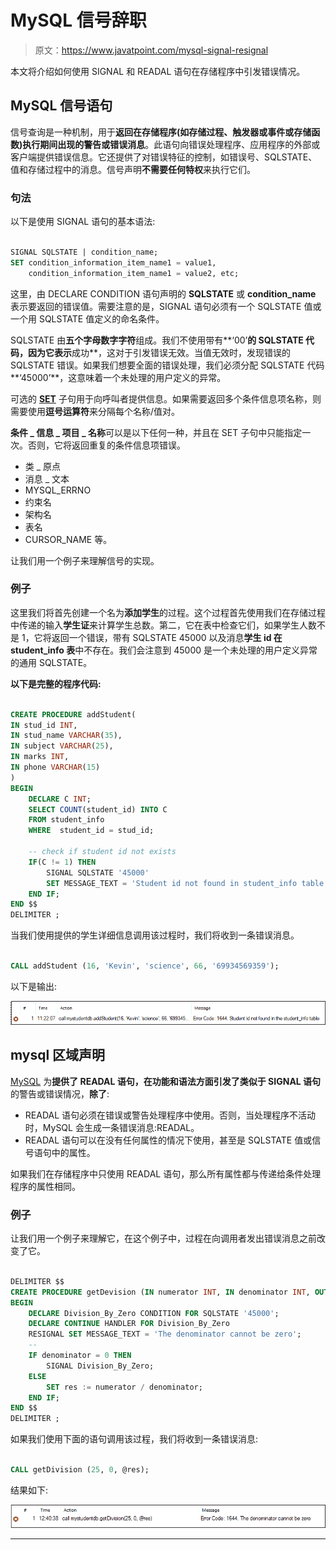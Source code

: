 # MySQL 信号辞职

> 原文：<https://www.javatpoint.com/mysql-signal-resignal>

本文将介绍如何使用 SIGNAL 和 READAL 语句在存储程序中引发错误情况。

## MySQL 信号语句

信号查询是一种机制，用于**返回在存储程序(如存储过程、触发器或事件或存储函数)执行期间出现的警告或错误消息**。此语句向错误处理程序、应用程序的外部或客户端提供错误信息。它还提供了对错误特征的控制，如错误号、SQLSTATE、值和存储过程中的消息。信号声明**不需要任何特权**来执行它们。

### 句法

以下是使用 SIGNAL 语句的基本语法:

```sql

SIGNAL SQLSTATE | condition_name;
SET condition_information_item_name1 = value1,
    condition_information_item_name1 = value2, etc;

```

这里，由 DECLARE CONDITION 语句声明的 **SQLSTATE** 或 **condition_name** 表示要返回的错误值。需要注意的是，SIGNAL 语句必须有一个 SQLSTATE 值或一个用 SQLSTATE 值定义的命名条件。

SQLSTATE 由**五个字母数字字符**组成。我们不使用带有**‘00’**的 SQLSTATE 代码，因为它表示**成功**，这对于引发错误无效。当值无效时，发现错误的 SQLSTATE 错误。如果我们想要全面的错误处理，我们必须分配 SQLSTATE 代码**‘45000’**，这意味着一个未处理的用户定义的异常。

可选的 [**SET**](https://www.javatpoint.com/mysql-set) 子句用于向呼叫者提供信息。如果需要返回多个条件信息项名称，则需要使用**逗号运算符**来分隔每个名称/值对。

**条件 _ 信息 _ 项目 _ 名称**可以是以下任何一种，并且在 SET 子句中只能指定一次。否则，它将返回重复的条件信息项错误。

*   类 _ 原点
*   消息 _ 文本
*   MYSQL_ERRNO
*   约束名
*   架构名
*   表名
*   CURSOR_NAME 等。

让我们用一个例子来理解信号的实现。

### 例子

这里我们将首先创建一个名为**添加学生**的过程。这个过程首先使用我们在存储过程中传递的输入**学生证**来计算学生总数。第二，它在表中检查它们，如果学生人数不是 1，它将返回一个错误，带有 SQLSTATE 45000 以及消息**学生 id 在 student_info 表**中不存在。我们会注意到 45000 是一个未处理的用户定义异常的通用 SQLSTATE。

**以下是完整的程序代码:**

```sql

CREATE PROCEDURE addStudent(
IN stud_id INT, 
IN stud_name VARCHAR(35), 
IN subject VARCHAR(25), 
IN marks INT, 
IN phone VARCHAR(15)
)
BEGIN
	DECLARE C INT;
	SELECT COUNT(student_id) INTO C
	FROM student_info
	WHERE  student_id = stud_id;

	-- check if student id not exists
	IF(C != 1) THEN 
		SIGNAL SQLSTATE '45000'
		SET MESSAGE_TEXT = 'Student id not found in student_info table';
	END IF;
END $$
DELIMITER ;

```

当我们使用提供的学生详细信息调用该过程时，我们将收到一条错误消息。

```sql

CALL addStudent (16, 'Kevin', 'science', 66, '69934569359');

```

以下是输出:

![MySQL SIGNAL RESIGNAL](img/d17c6bd396111db51a298e9b72c6d4dc.png)

## mysql 区域声明

[MySQL](https://www.javatpoint.com/mysql-tutorial) 为**提供了 READAL 语句，在功能和语法方面引发了类似于 SIGNAL 语句**的警告或错误情况，**除了**:

*   READAL 语句必须在错误或警告处理程序中使用。否则，当处理程序不活动时，MySQL 会生成一条错误消息:READAL。
*   READAL 语句可以在没有任何属性的情况下使用，甚至是 SQLSTATE 值或信号语句中的属性。

如果我们在存储程序中只使用 READAL 语句，那么所有属性都与传递给条件处理程序的属性相同。

### 例子

让我们用一个例子来理解它，在这个例子中，过程在向调用者发出错误消息之前改变了它。

```sql

DELIMITER $$
CREATE PROCEDURE getDevision (IN numerator INT, IN denominator INT, OUT res double)
BEGIN
	DECLARE Division_By_Zero CONDITION FOR SQLSTATE '45000';
	DECLARE CONTINUE HANDLER FOR Division_By_Zero 
	RESIGNAL SET MESSAGE_TEXT = 'The denominator cannot be zero';
	-- 
	IF denominator = 0 THEN
		SIGNAL Division_By_Zero;
	ELSE
		SET res := numerator / denominator;
	END IF;
END $$
DELIMITER ; 

```

如果我们使用下面的语句调用该过程，我们将收到一条错误消息:

```sql

CALL getDivision (25, 0, @res);

```

结果如下:

![MySQL SIGNAL RESIGNAL](img/ec7e622bcafbf7cf1d8f505873afffc8.png)

* * *